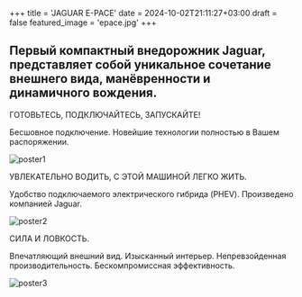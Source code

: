 +++
title = 'JAGUAR E-PACE'
date = 2024-10-02T21:11:27+03:00
draft = false
featured_image = 'epace.jpg'
+++
## Первый компактный внедорожник Jaguar, представляет собой уникальное сочетание внешнего вида, манёвренности и динамичного вождения.

ГОТОВЬТЕСЬ, ПОДКЛЮЧАЙТЕСЬ, ЗАПУСКАЙТЕ!

Бесшовное подключение. Новейшие технологии полностью в Вашем распоряжении.

![poster1](https://nikitkasidorov.github.io/webdev-hugo/e_pace_poster1.jpg)

УВЛЕКАТЕЛЬНО ВОДИТЬ, С ЭТОЙ МАШИНОЙ ЛЕГКО ЖИТЬ.

Удобство подключаемого электрического гибрида (PHEV). Произведено компанией Jaguar.

![poster2](https://nikitkasidorov.github.io/webdev-hugo/e_pace_poster2.jpg)

СИЛА И ЛОВКОСТЬ.

Впечатляющий внешний вид. Изысканный интерьер. Непревзойденная производительность. Бескомпромиссная эффективность.

![poster3](https://nikitkasidorov.github.io/webdev-hugo/e_pace_poster3.jpg)
